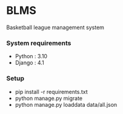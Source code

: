 # BLMS
Basketball league management system

### System requirements
- Python : 3.10
- Django : 4.1

### Setup
- pip install -r requirements.txt
- python manage.py migrate
- python manage.py loaddata data/all.json
